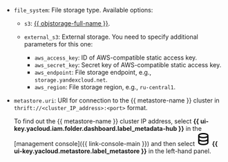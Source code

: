* `file_system`: File storage type. Available options:

    * `s3`: [{{ objstorage-full-name }}](../../../storage/quickstart/index.md).
    * `external_s3`: External storage. You need to specify additional parameters for this one:

        * `aws_access_key`: ID of AWS-compatible static access key.
        * `aws_secret_key`: Secret key of AWS-compatible static access key.
        * `aws_endpoint`: File storage endpoint, e.g., `storage.yandexcloud.net`.
        * `aws_region`: File storage region, e.g., `ru-central1`.

* `metastore.uri`: URI for connection to the {{ metastore-name }} cluster in `thrift://<cluster_IP_address>:<port>` format.

    To find out the {{ metastore-name }} cluster IP address, select **{{ ui-key.yacloud.iam.folder.dashboard.label_metadata-hub }}** in the [management console]({{ link-console-main }}) and then select ![image](../../../_assets/console-icons/database.svg) **{{ ui-key.yacloud.metastore.label_metastore }}** in the left-hand panel.
